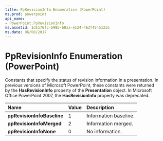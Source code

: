 ```yaml
---
title: PpRevisionInfo Enumeration (PowerPoint)
ms.prod: powerpoint
api_name:
- PowerPoint.PpRevisionInfo
ms.assetid: 1d1176fc-5985-68aa-e124-463f4545123b
ms.date: 06/08/2017
---
```



# PpRevisionInfo Enumeration (PowerPoint)

Constants that specify the status of revision information in a presentation. In previous versions of Microsoft PowerPoint, these constants were returned by the **HasRevisionInfo** property of the **Presentation** object. In Microsoft Office PowerPoint 2007, the **HasRevisionInfo** property was deprecated.



|**Name**|**Value**|**Description**|
|:-----|:-----|:-----|
|**ppRevisionInfoBaseline**|1|Information baseline.|
|**ppRevisionInfoMerged**|2|Information merged.|
|**ppRevisionInfoNone**|0|No information.|

